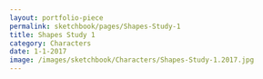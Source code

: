 ```yaml
---
layout: portfolio-piece
permalink: sketchbook/pages/Shapes-Study-1
title: Shapes Study 1
category: Characters
date: 1-1-2017
image: /images/sketchbook/Characters/Shapes-Study-1.2017.jpg
---
```

